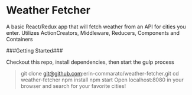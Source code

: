 # Weather Fetcher

A basic React/Redux app that will fetch weather from an API for cities you enter. Utilizes ActionCreators, Middleware, Reducers, Components and Containers


###Getting Started###

Checkout this repo, install dependencies, then start the gulp process
> git clone git@github.com:erin-commarato/weather-fetcher.git
> cd weather-fetcher
> npm install
> npm start
Open localhost:8080 in your browser and search for your favorite cities!
